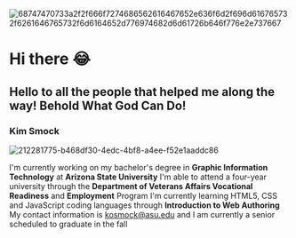 ![68747470733a2f2f666f7274686562616467652e636f6d2f696d616765732f6261646765732f6d6164652d776974682d6d61726b646f776e2e737667](https://github.com/kos3150/kos3150/assets/142562646/ff5f8f82-2eeb-4c92-bce3-613ac6d8c234)

# Hi there :joy:

## Hello to all the people that helped me along the way! **Behold What God Can Do!**
### Kim Smock 
<!--
**kos3150/kos3150** is a ✨ _special_ ✨ repository because its `README.md` (this file) appears on your GitHub profile.
Here are some ideas to get you started:

- 🔭 I’m currently working on ...
- 🌱 I’m currently learning ...
- 👯 I’m looking to collaborate on ...
- 🤔 I’m looking for help with ...
- 💬 Ask me about ...
- 📫 How to reach me: ...
- 😄 Pronouns: ...
- ⚡ Fun fact: ...
-->
![212281775-b468df30-4edc-4bf8-a4ee-f52e1aaddc86](https://github.com/kos3150/kos3150/assets/142562646/2096ad02-11e1-4235-8cf2-30537aa732c6)


I'm currently working on my bachelor's degree in **Graphic Information Technology** at **Arizona State University**
I'm able to attend a four-year university through the **Department of Veterans Affairs Vocational Readiness** and **Employment** Program
I'm currently learning HTML5, CSS and JavaScript coding languages through **Introduction to Web Authoring**
My contact information is kosmock@asu.edu and I am currently a senior scheduled to graduate in the fall

